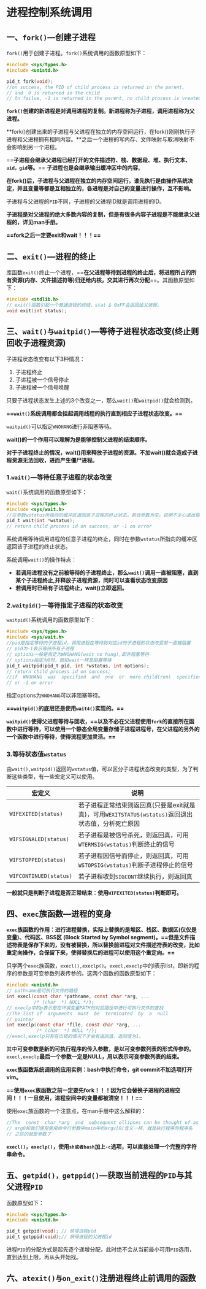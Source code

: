 # 进程控制系统调用

## 一、`fork()`—创建子进程

`fork()`用于创建子进程。`fork()`系统调用的函数原型如下：

```c
#include <sys/types.h>
#include <unistd.h>

pid_t fork(void);
//on success, the PID of child process is returned in the parent,
// and  0 is returned in the child
// On failue, -1 is returned in the parent, no child process is vreated
```

**`fork()`创建的新进程是对调用进程的复制。新进程称为子进程，调用进程称为父进程。**

**fork()创建出来的子进程与父进程在独立的内存空间运行，在fork()刚刚执行子进程和父进程拥有相同内容。**之后一个进程的写内存、文件映射与取消映射不会影响到另一个进程。

==**子进程会继承父进程已经打开的文件描述符、栈、数据段、堆、执行文本、`uid，gid`等。**==  **子进程也是会继承输出缓冲区中的内容**。 

**在fork()后，子进程与父进程在独立的内存空间运行，谁先执行是由操作系统决定，并且变量等都是互相独立的，各进程是对自己的变量进行操作，互不影响。**

子进程与父进程的`PID`不同，子进程的父进程ID就是调用进程的ID。

**子进程是对父进程的绝大多数内容的复制，但是有很多内容子进程是不能继承父进程的，详见man手册。**

**==fork之后一定要exit和wait！！！==**



## 二、`exit()`—进程的终止

库函数`exit()`终止一个进程，==**在父进程等待到进程的终止后，将进程所占的所有资源(内存、文件描述符等)归还给内核，交其进行再次分配**==。其函数原型如下：

```c
#include <stdlib.h>
// exit()函数引起一个普通进程的终结，stat & 0xFF会返回给父进程。
void exit(int status);
```



## 三、`wait()与waitpid()`—等待子进程状态改变(终止则回收子进程资源)

子进程状态改变有以下3种情况：

1. 子进程终止
2. 子进程被一个信号停止
3. 子进程被一个信号唤醒

只要子进程状态发生上述的3个改变之一，那么`wait()`和`waitpid()`就会检测到。

**==`wait()`系统调用都会挂起调用线程的执行直到相应子进程状态改变。==**

`waitpid()`可以指定`WNOHANG`进行非阻塞等待。

**wait()的一个作用可以理解为是能够控制父进程的结束顺序。**

**对于子进程终止的情况，wait()用来释放子进程的资源。不加wait()就会造成子进程资源无法回收，进而产生僵尸进程。**

### 1.`wait()`—等待任意子进程的状态改变

`wait()`系统调用的函数原型如下：

```c
#include <sys/types.h>
#include <sys/wait.h>
//在参数wstatus所指向的缓冲区返回该子进程的终止状态，若该参数为空，说明不关心退出值
pid_t wait(int *wstatus);
// return child process id on success, or -1 on error
```

系统调用等待调用进程的任意子进程的终止，同时在参数`wstatus`所指向的缓冲区返回该子进程的终止状态。

系统调用`wait()`的操作特点：

+ **若调用进程没有之前被等待的子进程终止，那么`wait()`调用一直被阻塞，直到某个子进程终止,并释放子进程资源，同时可以查看状态改变原因**
+ **若调用时已经有子进程终止，wait()立即返回。**



### 2.`waitpid()`—等待指定子进程的状态改变

`waitpid()`系统调用的函数原型如下：

```c
#include <sys/types.h>
#include <sys/wait.h>
//pid是指定等待的子进程id，调用进程在等待到对应id的子进程的状态改变前一直被阻塞
// pid为-1表示等待所有子进程
// options一般是指定为WNOHANG(wait no hang),即非阻塞等待
// options指定为0时，就和wait一样是阻塞等待
pid_t waitpid(pid_t pid, int *wstatus, int options);
// return child process id on success;
//if  WNOHANG  was  specified  and  one  or  more child(ren)  specified  by pid exist, but have not yet changed state, then 0 is returned.
// or -1 on error
```

指定options为`WNOHANG`可以非阻塞等待。

**==`waitpid()`的底层还是使用`wait4()`实现的。==**

**`waitpid()`使得父进程等待与回收，==以及不必在父进程使用`fork`的直接所在函数中进行等待，可以使用一个静态全局变量存储子进程进程号，在父进程的另外的一个函数中进行等待，使得流程更加灵活。==**



### 3.等待状态值`wstatus`

由`wait(),waitpid()`返回的`wstatus`值，可以区分子进程状态改变的类型，为了判断这些类型，有一些宏定义可以使用。

| 宏定义                 | 说明                                                         |
| ---------------------- | ------------------------------------------------------------ |
| `WIFEXITED(status)`    | 若子进程正常结束则返回真(只要是exit就是真)，可用`WEXITSTATUS(wstatus)`返回退出状态值，分析死亡原因 |
| `WIFSIGNALED(status)`  | 若子进程是被信号杀死，则返回真，可用`WTERMSIG(wstatus)`判断终止的信号 |
| `WIFSTOPPED(status)`   | 若子进程因信号而停止，则返回真，可用`WSTOPSIG(wstatus)`判断子进程停止的信号 |
| `WIFCONTINUED(status)` | 若子进程收到`SIGCONT`继续执行，则返回真                      |

**一般就只是判断子进程是否正常结束：使用`WIFEXITED(status)`判断即可。**



## 四、`exec`族函数—进程的变身

**`exec`族函数的作用：进行进程替换，实际上替换的是堆区、栈区、数据区(仅仅是变量)、代码区、BSS区 (Block Started by Symbol segment)。==但是文件描述符表是保存下来的，没有被替换，所以替换前进程对文件描述符表的改变，比如重定向操作，会保留下来，使得替换后的进程可以使用这个重定向。==**

只学两个`exec`族函数，`execl(),execlp()`。`execl,execlp`中的l表示list，即新的程序的参数是可变参数列表传参的。这两个函数的函数原型如下：

```c
#include <unistd.h>
// pathname是可执行文件的路径
int execl(const char *pathname, const char *arg, ...
          /* (char  *) NULL */);
// execlp中的p表示是在环境变量PATH的对应路径中进行可执行文件的查找
//The list of  arguments  must  be  terminated  by  a  null
// pointer
int execlp(const char *file, const char *arg, ...
           /* (char  *) NULL */);
//execl,execlp只有在出错的情况下才会有返回值，返回值为1。
```

其中**可变参数是新的可执行程序的传入参数，是以可变参数列表的形式传参的。**`execl,execlp`**最后一个参数一定是NULL，用以表示可变参数列表的结束。**

**`exec`族函数系统调用的应用实例：bash中执行命令，git commit不加选项打开vim。**

**==使用`exec`族函数之前一定要先fork！！！因为它会替换子进程的进程空间！！！一旦使用，进程空间中的变量都被清空！！！==**

使用`exec`族函数的一个注意点，在man手册中这么解释的：

```c
//The  const  char *arg  and  subsequent ellipses can be thought of as arg0, arg1, ..., argn
// arg0和我们使用使用命令行参数中main中的argv[0]含义一样，就是执行程序的程序名
// 之后的就是参数了
```

**`execl()`，`execlp()`，使用`sh或者bash`加上`-c`选项，可以直接处理一个完整的字符串命令。**



## 五、`getpid()，getppid()`—获取当前进程的`PID`与其父进程`PID`

函数原型如下：

```c
#include <sys/types.h>
#include <unistd.h>

pid_t getpid(void); // 获得进程pid
pid_t getppid(void);// 获得进程的父进程id
```

进程`PID`的分配方式是起先逐个递增分配，此时绝不会从当前最小可用`PID`选用，直到达到上限，再从头开始找。



## 六、`atexit()与on_exit()`注册进程终止前调用的函数

